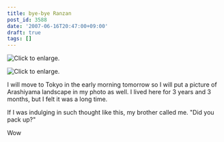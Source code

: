 ```yaml
---
title: bye-bye Ranzan
post_id: 3588
date: '2007-06-16T20:47:00+09:00'
draft: true
tags: []
---
```


![Click to enlarge.](https://danmaq.com/image/mixi/2007/467856360_113_s.jpg)

![Click to enlarge.](https://danmaq.com/image/mixi/2007/467856360_97_s.jpg)

I will move to Tokyo in the early morning tomorrow so I will put a picture of Arashiyama landscape in my photo as well. I lived here for 3 years and 3 months, but I felt it was a long time.

If I was indulging in such thought like this, my brother called me. "Did you pack up?"

Wow

